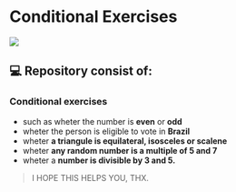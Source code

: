 <h1 align="corner"> Conditional Exercises </h1>
<p align="corner">
  <a href="https://skillicons.dev">
    <img src="https://skillicons.dev/icons?i=py" />
  </a>
</p>

## 💻 Repository consist of:
### Conditional exercises
- such as wheter the number is **even** or **odd**
- wheter the person is eligible to vote in **Brazil**
- wheter **a triangule is equilateral, isosceles or scalene**
- wheter **any random number is a multiple of 5 and 7**
- wheter a **number is divisible by 3 and 5.**

>I HOPE THIS HELPS YOU, THX.
